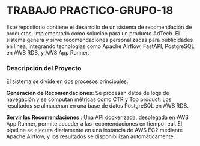 # TRABAJO PRACTICO-GRUPO-18
Este repositorio contiene el desarrollo de un sistema de recomendación de productos, implementado como solución para un producto AdTech. El sistema genera y sirve recomendaciones personalizadas para publicidades en línea, integrando tecnologías como Apache Airflow, FastAPI, PostgreSQL en AWS RDS, y AWS App Runner.

### Descripción del Proyecto
El sistema se divide en dos procesos principales:

**Generación de Recomendaciones**: Se procesan datos de logs de navegación y se computan métricas  como CTR y Top product. Los resultados se almacenan en una base de datos PostgreSQL en AWS RDS.


**Servir las Recomendaciones** : Una API dockerizada, desplegada en AWS App Runner, permite acceder a las recomendaciones en tiempo real.
El pipeline se ejecuta diariamente en una instancia de AWS EC2 mediante Apache Airflow, y los resultados se disponibilizan automáticamente.
